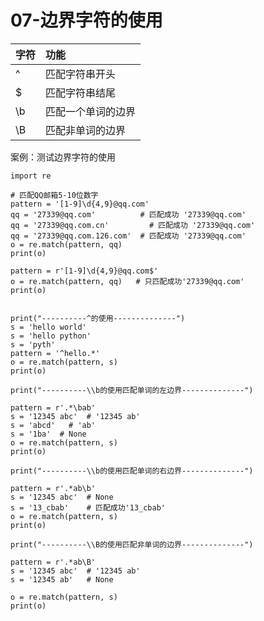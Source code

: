 # 07-边界字符的使用


| 字符 | 功能             |
| :-- | :-------------- |
| ^   | 匹配字符串开头    |
| $    | 匹配字符串结尾    |
| \b  | 匹配一个单词的边界 |
| \B  | 匹配非单词的边界   |



案例：测试边界字符的使用

```
import re

# 匹配QQ邮箱5-10位数字
pattern = '[1-9]\d{4,9}@qq.com'
qq = '27339@qq.com'          # 匹配成功 '27339@qq.com'
qq = '27339@qq.com.cn'         # 匹配成功 '27339@qq.com'
qq = '27339@qq.com.126.com'  # 匹配成功 '27339@qq.com'
o = re.match(pattern, qq)
print(o)

pattern = r'[1-9]\d{4,9}@qq.com$'
o = re.match(pattern, qq)   # 只匹配成功'27339@qq.com'  
print(o)


print("----------^的使用--------------")
s = 'hello world'
s = 'hello python'
s = 'pyth'
pattern = '^hello.*'
o = re.match(pattern, s)
print(o)

print("----------\\b的使用匹配单词的左边界--------------")

pattern = r'.*\bab'
s = '12345 abc'  # '12345 ab'
s = 'abcd'   # 'ab'
s = '1ba'  # None
o = re.match(pattern, s)
print(o)

print("----------\\b的使用匹配单词的右边界--------------")

pattern = r'.*ab\b'
s = '12345 abc'  # None
s = '13_cbab'    # 匹配成功'13_cbab'
o = re.match(pattern, s)
print(o)

print("----------\\B的使用匹配非单词的边界--------------")

pattern = r'.*ab\B'
s = '12345 abc'  # '12345 ab'
s = '12345 ab'   # None

o = re.match(pattern, s)
print(o)
```


